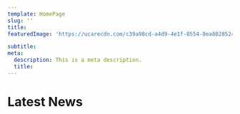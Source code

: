 ```yaml
---
template: HomePage
slug: ''
title:  
featuredImage: 'https://ucarecdn.com/c39a98cd-a4d9-4e1f-8554-0ea8028524f9/'

subtitle: 
meta:
  description: This is a meta description.
  title: 
---
```


# Latest News

